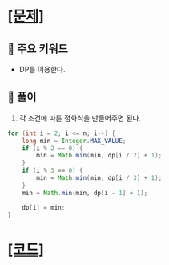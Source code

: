 # [[문제]](https://www.acmicpc.net/problem/1463)

## 🚩 주요 키워드

-   DP를 이용한다.

## 🔑 풀이

1. 각 조건에 따른 점화식을 만들어주면 된다.

```java
for (int i = 2; i <= n; i++) {
    long min = Integer.MAX_VALUE;
    if (i % 2 == 0) {
        min = Math.min(min, dp[i / 2] + 1);
    }
    if (i % 3 == 0) {
        min = Math.min(min, dp[i / 3] + 1);
    }
    min = Math.min(min, dp[i - 1] + 1);

    dp[i] = min;
}
```

# [[코드]](https://github.com/mungmnb777/java-algorithm/tree/main/code/boj/Main_1464_1로만들기.java)
